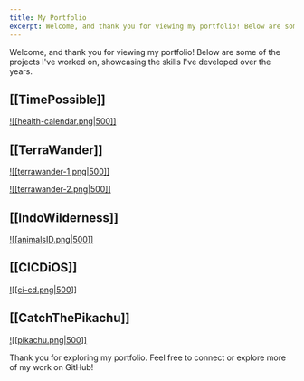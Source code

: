 ```yaml
---
title: My Portfolio
excerpt: Welcome, and thank you for viewing my portfolio! Below are some of the projects I've worked on, showcasing the skills I've developed over the years.
---
```


Welcome, and thank you for viewing my portfolio! Below are some of the projects I've worked on, showcasing the skills I've developed over the years. 



## [[TimePossible]]

[![[health-calendar.png|500]]](<publish/portfolio/TimePossible.md>)

## [[TerraWander]]

[![[terrawander-1.png|500]]](<TerraWander.md>)

[![[terrawander-2.png|500]]](<TerraWander.md>)

## [[IndoWilderness]]

[![[animalsID.png|500]]](<publish/portfolio/IndoWilderness.md>)

## [[CICDiOS]]

[![[ci-cd.png|500]]](<publish/portfolio/CICDiOS.md>)

## [[CatchThePikachu]]

[![[pikachu.png|500]]](<publish/portfolio/CatchThePikachu.md>)

Thank you for exploring my portfolio. Feel free to connect or explore more of my work on GitHub!